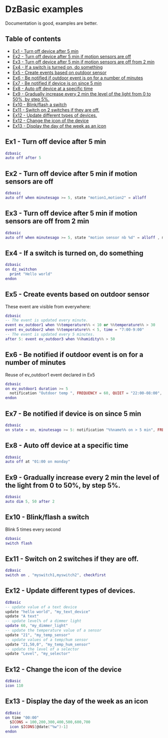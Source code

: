 
<!-- omit in toc -->
# DzBasic examples
Documentation is good, examples are better.

<!-- omit in toc -->
## Table of contents

<!-- TOC -->

- [Ex1 - Turn off device after 5 min](#ex1---turn-off-device-after-5-min)
- [Ex2 - Turn off device after 5 min if motion sensors are off](#ex2---turn-off-device-after-5-min-if-motion-sensors-are-off)
- [Ex3 - Turn off device after 5 min if motion sensors are off from 2 min](#ex3---turn-off-device-after-5-min-if-motion-sensors-are-off-from-2-min)
- [Ex4 - If a switch is turned on, do something](#ex4---if-a-switch-is-turned-on-do-something)
- [Ex5 - Create events based on outdoor sensor](#ex5---create-events-based-on-outdoor-sensor)
- [Ex6 - Be notified if outdoor event is on for a number of minutes](#ex6---be-notified-if-outdoor-event-is-on-for-a-number-of-minutes)
- [Ex7 - Be notified if device is on since 5 min](#ex7---be-notified-if-device-is-on-since-5-min)
- [Ex8 - Auto off device at a specific time](#ex8---auto-off-device-at-a-specific-time)
- [Ex9 - Gradually increase every 2 min the level of the light from 0 to 50%, by step 5%.](#ex9---gradually-increase-every-2-min-the-level-of-the-light-from-0-to-50%-by-step-5%)
- [Ex10 - Blink/flash a switch](#ex10---blinkflash-a-switch)
- [Ex11 - Switch on 2 switches if they are off.](#ex11---switch-on-2-switches-if-they-are-off)
- [Ex12 - Update different types of devices.](#ex12---update-different-types-of-devices)
- [Ex12 - Change the icon of the device](#ex12---change-the-icon-of-the-device)
- [Ex13 - Display the day of the week as an icon](#ex13---display-the-day-of-the-week-as-an-icon)

<!-- /TOC -->

## Ex1 - Turn off device after 5 min

```lua
dzbasic
auto off after 5
```

## Ex2 - Turn off device after 5 min if motion sensors are off

```lua
dzbasic
auto off when minutesago >= 5, state "motion1,motion2" = alloff
```

## Ex3 - Turn off device after 5 min if motion sensors are off from 2 min

```lua
dzbasic
auto off when minutesago >= 5, state "motion sensor nb %d" = alloff , minutesago "motion sensor nb %d" >=2
```

## Ex4 - If a switch is turned on, do something

```lua
dzbasic
on dz_switchon
  print "Hello world"
endon
```

## Ex5 - Create events based on outdoor sensor  
These event are visible from everywhere:
```lua
dzbasic
-- The event is updated every minute.
event ev_outdoor1 when %%temperature%% < 10 or %%temperature%% > 30
event ev_outdoor2 when %%temperature%% < 5, time = "7:00-9:00"
-- The event is updated every 5 minutes.
after 5: event ev_outdoor3 when %%humidity%% > 50
```

## Ex6 - Be notified if outdoor event is on for a number of minutes
Reuse of ev_outdoor1 event declared in Ex5
```lua
dzbasic
on ev_outdoor1 duration >= 5
  notification "Outdoor temp ", FREQUENCY = 60, QUIET = "22:00-08:00", SUBSYSTEMS = "PROWL"
endon
```

## Ex7 - Be notified if device is on since 5 min

```lua
dzbasic
on state = on, minutesago >= 5: notification "%%name%% on > 5 min", FREQUENCY = 30
```

## Ex8 - Auto off device at a specific time

```lua
dzbasic
auto off at "01:00 on monday"
```

## Ex9 - Gradually increase every 2 min the level of the light from 0 to 50%, by step 5%.

```lua
dzbasic
auto dim 5, 50 after 2
```

## Ex10 - Blink/flash a switch
Blink 5 times every second
```lua
dzbasic
switch flash
```

## Ex11 - Switch on 2 switches if they are off.

```lua
dzBasic
switch on , "myswitch1,myswitch2", checkfirst
```

## Ex12 - Update different types of devices.

```lua
dzBasic
-- update value of a text device
update "hello world", "my_text_device"
update "A text"
-- update level% of a dimmer light
update 60, "my_dimmer_light"
-- update the temperature value of a sensor
update "21", "my_temp_sensor"
-- update values of a temp/hum sensor
update "21,50,0", "my_temp_hum_sensor"
-- update the level of a selector
update "Level", "my_selector"
```

## Ex12 - Change the icon of the device

```lua
dzBasic
icon 110
```

## Ex13 - Display the day of the week as an icon

```lua
dzBasic
on time "00:00"
  $ICONS = 100,200,300,400,500,600,700
  icon $ICONS[@date("%w")-1]
endon
```
